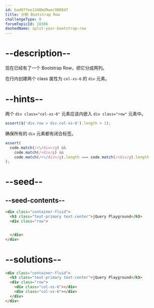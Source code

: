 ```yaml
---
id: bad87fee1348bd9aec908847
title: 分割 Bootstrap Row
challengeType: 0
forumTopicId: 18306
dashedName: split-your-bootstrap-row
---
```


# --description--

现在已经有了一个 Bootstrap Row，把它分成两列。

在行内创建两个 class 属性为 `col-xs-6` 的 `div` 元素。

# --hints--

两个 `div class="col-xs-6"` 元素应该内嵌入 `div class="row"` 元素中。

```js
assert($('div.row > div.col-xs-6').length > 1);
```

确保所有的 `div` 元素都有闭合标签。

```js
assert(
  code.match(/<\/div>/g) &&
    code.match(/<div/g) &&
    code.match(/<\/div>/g).length === code.match(/<div/g).length
);
```

# --seed--

## --seed-contents--

```html
<div class="container-fluid">
  <h3 class="text-primary text-center">jQuery Playground</h3>
  <div class="row">


  </div>
</div>
```

# --solutions--

```html
<div class="container-fluid">
  <h3 class="text-primary text-center">jQuery Playground</h3>
  <div class="row">
    <div class="col-xs-6"></div>
    <div class="col-xs-6"></div>
  </div>
</div>
```
